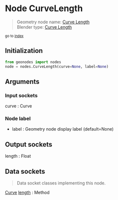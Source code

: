
# Node CurveLength

> Geometry node name: [Curve Length](https://docs.blender.org/manual/en/latest/modeling/geometry_nodes/material/curve_length.html)<br>
  Blender type: [Curve Length](https://docs.blender.org/api/current/bpy.types.GeometryNodeCurveLength.html)
  
<sub>go to [index](/docs/index.md)</sub>

## Initialization

```python
from geonodes import nodes
node = nodes.CurveLength(curve=None, label=None)
```



## Arguments


### Input sockets

curve : Curve

### Node label

- label : Geometry node display label (default=None)

## Output sockets

length : Float

## Data sockets

> Data socket classes implementing this node.
  
[Curve](/docs/sockets/Curve.md) [length](/docs/sockets/Curve.md#length) : Method

